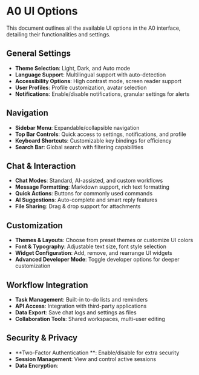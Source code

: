 # A0 UI Options

This document outlines all the available UI options in the A0 interface, detailing their functionalities and settings.

## General Settings
- **Theme Selection**:
Light, Dark, and Auto mode
- **Language Support**:
Multilingual support with auto-detection
- **Accessibility Options**:
High contrast mode, screen reader support
- **User Profiles**:
Profile customization, avatar selection
- **Notifications**:
Enable/disable notifications, granular settings for alerts

## Navigation
- **Sidebar Menu**:
Expandable/collapsible navigation
- **Top Bar Controls**:
Quick access to settings, notifications, and profile
- **Keyboard Shortcuts**:
Customizable key bindings for efficiency
- **Search Bar**:
Global search with filtering capabilities

## Chat & Interaction
- **Chat Modes**:
Standard, AI-assisted, and custom workflows
- **Message Formatting**:
Markdown support, rich text formatting
- **Quick Actions**:
Buttons for commonly used commands
- **AI Suggestions**:
Auto-complete and smart reply features
- **File Sharing**:
Drag & drop support for attachments

## Customization
- **Themes & Layouts**:
Choose from preset themes or customize UI colors
- **Font & Typography**:
Adjustable text size, font style selection
- **Widget Configuration**:
Add, remove, and rearrange UI widgets
- **Advanced Developer Mode**:
Toggle developer options for deeper customization

## Workflow Integration
- **Task Management**:
Built-in to-do lists and reminders
- **API Access**:
Integration with third-party applications
- **Data Export**:
Save chat logs and settings as files
- **Collaboration Tools**:
Shared workspaces, multi-user editing

## Security & Privacy
- **Two-Factor Authentication **:
Enable/disable for extra security
- **Session Management**:
View and control active sessions
- **Data Encryption**: